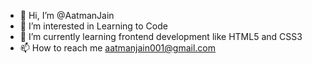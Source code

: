 - 👋 Hi, I’m @AatmanJain
- 👀 I’m interested in Learning to Code
- 🌱 I’m currently learning frontend development like HTML5 and CSS3
- 📫 How to reach me aatmanjain001@gmail.com

<!---
AatmanJain/AatmanJain is a ✨ special ✨ repository because its `README.md` (this file) appears on your GitHub profile.
You can click the Preview link to take a look at your changes.
--->

